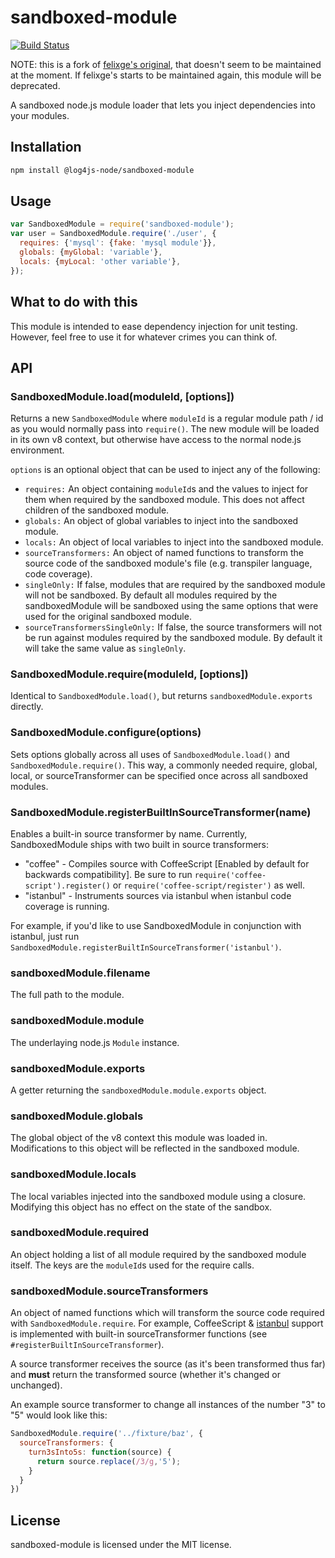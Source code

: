 # sandboxed-module

[![Build Status](https://secure.travis-ci.org/log4js-node/node-sandboxed-module.png)](http://travis-ci.org/log4js-node/node-sandboxed-module)

NOTE: this is a fork of [felixge's original](https://github.com/felixge/node-sandboxed-module), that doesn't seem to be maintained at the moment. If felixge's starts to be maintained again, this module will be deprecated.

A sandboxed node.js module loader that lets you inject dependencies into your
modules.

## Installation

``` bash
npm install @log4js-node/sandboxed-module
```

## Usage

``` javascript
var SandboxedModule = require('sandboxed-module');
var user = SandboxedModule.require('./user', {
  requires: {'mysql': {fake: 'mysql module'}},
  globals: {myGlobal: 'variable'},
  locals: {myLocal: 'other variable'},
});
```

## What to do with this

This module is intended to ease dependency injection for unit testing. However,
feel free to use it for whatever crimes you can think of.

## API

### SandboxedModule.load(moduleId, [options])

Returns a new `SandboxedModule` where `moduleId` is a regular module path / id
as you would normally pass into `require()`. The new module will be loaded in
its own v8 context, but otherwise have access to the normal node.js
environment.

`options` is an optional object that can be used to inject any of the
following:

* `requires:` An object containing `moduleId`s and the values to inject for
  them when required by the sandboxed module. This does not affect children
  of the sandboxed module.
* `globals:` An object of global variables to inject into the sandboxed module.
* `locals:` An object of local variables to inject into the sandboxed module.
* `sourceTransformers:` An object of named functions to transform the source code of
the sandboxed module's file (e.g. transpiler language, code coverage).
* `singleOnly:` If false, modules that are required by the sandboxed module will not
be sandboxed. By default all modules required by the sandboxedModule will be sandboxed
using the same options that were used for the original sandboxed module.
* `sourceTransformersSingleOnly:` If false, the source transformers will not be run against
modules required by the sandboxed module. By default it will take the same value as
`singleOnly`.

### SandboxedModule.require(moduleId, [options])

Identical to `SandboxedModule.load()`, but returns `sandboxedModule.exports`
directly.

### SandboxedModule.configure(options)

Sets options globally across all uses of `SandboxedModule.load()` and
`SandboxedModule.require()`. This way, a commonly needed require, global, local,
or sourceTransformer can be specified once across all sandboxed modules.

### SandboxedModule.registerBuiltInSourceTransformer(name)

Enables a built-in source transformer by name. Currently, SandboxedModule ships
with two built in source transformers:

* "coffee" - Compiles source with CoffeeScript [Enabled by default for backwards compatibility].
  Be sure to run `require('coffee-script').register()` or `require('coffee-script/register')` as well.
* "istanbul" - Instruments sources via istanbul when istanbul code coverage is running.

For example, if you'd like to use SandboxedModule in conjunction with istanbul,
just run `SandboxedModule.registerBuiltInSourceTransformer('istanbul')`.

### sandboxedModule.filename

The full path to the module.

### sandboxedModule.module

The underlaying node.js `Module` instance.

### sandboxedModule.exports

A getter returning the `sandboxedModule.module.exports` object.

### sandboxedModule.globals

The global object of the v8 context this module was loaded in. Modifications
to this object will be reflected in the sandboxed module.

### sandboxedModule.locals

The local variables injected into the sandboxed module using a closure.
Modifying this object has no effect on the state of the sandbox.

### sandboxedModule.required

An object holding a list of all module required by the sandboxed module itself.
The keys are the `moduleId`s used for the require calls.

### sandboxedModule.sourceTransformers

An object of named functions which will transform the source code required with
`SandboxedModule.require`. For example, CoffeeScript &
[istanbul](https://github.com/gotwarlost/istanbul) support is implemented with
built-in sourceTransformer functions (see `#registerBuiltInSourceTransformer`).

A source transformer receives the source (as it's been transformed thus far) and
**must** return the transformed source (whether it's changed or unchanged).

An example source transformer to change all instances of the number "3" to "5"
would look like this:

``` javascript
SandboxedModule.require('../fixture/baz', {
  sourceTransformers: {
    turn3sInto5s: function(source) {
      return source.replace(/3/g,'5');
    }
  }
})
```

## License

sandboxed-module is licensed under the MIT license.
